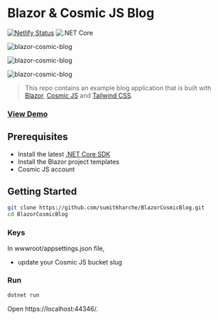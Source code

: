 # Blazor & Cosmic JS Blog


[![Netlify Status](https://api.netlify.com/api/v1/badges/6e1fadc6-6b4b-4ae8-b816-a4d425c162c2/deploy-status)](https://app.netlify.com/sites/blazor-cosmic-blog/deploys) ![.NET Core](https://github.com/sumitkharche/BlazorCosmicBlog/workflows/.NET%20Core/badge.svg)

![blazor-cosmic-blog](https://dev-to-uploads.s3.amazonaws.com/i/88waoghhxbz0cp5em82s.PNG "The home page of the blazor cosmic blog")

![blazor-cosmic-blog](https://dev-to-uploads.s3.amazonaws.com/i/8fqwgzg3yvh9p8pw8u4d.PNG "The post detail page of the blazor cosmic blog")

![blazor-cosmic-blog](https://dev-to-uploads.s3.amazonaws.com/i/np4cxtdeqnx3qw6t4lsd.PNG "The about page of the blazor cosmic blog")

> This repo contains an example blog application that is built with [Blazor](https://dotnet.microsoft.com/apps/aspnet/web-apps/blazor), [Cosmic JS](https://www.cosmicjs.com) and [Tailwind CSS](https://tailwindcss.com/).

### [View Demo](https://blazor-cosmic-blog.netlify.app/)

## Prerequisites
- Install the latest [.NET Core SDK](https://dotnet.microsoft.com/download)
- Install the Blazor project templates
- Cosmic JS account

## Getting Started
``` bash
git clone https://github.com/sumitkharche/BlazorCosmicBlog.git
cd BlazorCosmicBlog
```

### Keys
In wwwroot/appsettings.json file,
- update your Cosmic JS bucket slug

### Run
``` bash
dotnet run
```
Open https://localhost:44346/.
